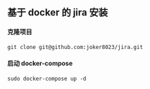 ## 基于 docker 的 jira 安装

#### 克隆项目

```
git clone git@github.com:joker8023/jira.git
```

#### 启动 docker-compose

```
sudo docker-compose up -d
```
